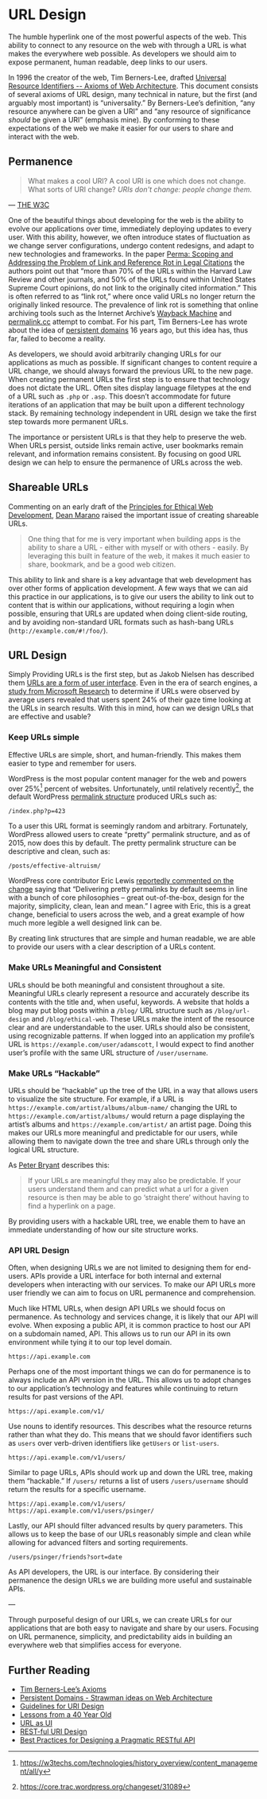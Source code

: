 # URL Design

The humble hyperlink one of the most powerful aspects of the web. This ability to connect to any resource on the web with through a URL is what makes the everywhere web possible. As developers we should aim to expose permanent, human readable, deep links to our users.

In 1996 the creator of the web, Tim Berners-Lee, drafted [Universal Resource Identifiers -- Axioms of Web Architecture](https://www.w3.org/DesignIssues/Axioms.html). This document consists of several axioms of URL design, many technical in nature, but the first (and arguably most important) is “universality.” By Berners-Lee’s definition, “any resource anywhere can be given a URI” and “any resource of significance *should* be given a URI” (emphasis mine). By conforming to these expectations of the web we make it easier for our users to share and interact with the web. 

## Permanence

> What makes a cool URI?
> A cool URI is one which does not change.
> What sorts of URI change?
> *URIs don't change: people change them.*

— [THE W3C](https://www.w3.org/Provider/Style/URI.html)

One of the beautiful things about developing for the web is the ability to evolve our applications over time, immediately deploying updates to every user. With this ability, however, we often introduce states of fluctuation as we change server configurations, undergo content redesigns, and adapt to new technologies and frameworks. In the paper [Perma: Scoping and Addressing the Problem of Link and Reference Rot in Legal Citations](http://papers.ssrn.com/sol3/papers.cfm?abstract_id=2329161) the authors point out that “more than 70% of the URLs within the Harvard Law Review and other journals, and 50% of the URLs found within United States Supreme Court opinions, do not link to the originally cited information.” This is often referred to as “link rot,” where once valid URLs no longer return the originally linked resource. The prevalence of link rot is something that online archiving tools such as the Internet Archive’s [Wayback Machine](https://archive.org/web/) and [permalink.cc](https://perma.cc/) attempt to combat. For his part, Tim Berners-Lee has wrote about the idea of [persistent domains](https://www.w3.org/DesignIssues/PersistentDomains) 16 years ago, but this idea has, thus far, failed to become a reality.

As developers, we should avoid arbitrarily changing URLs for our applications as much as possible. If significant changes to content require a URL change, we should always forward the previous URL to the new page. When creating permanent URLs the first step is to ensure that technology does not dictate the URL. Often sites display language filetypes at the end of a URL such as `.php` or `.asp`.  This doesn’t accommodate for future iterations of an application that may be built upon a different technology stack. By remaining technology independent in URL design we take the first step towards more permanent URLs.

The importance or persistent URLs is that they help to preserve the web. When URLs persist, outside links remain active, user bookmarks remain relevant, and information remains consistent. By focusing on good URL design we can help to ensure the permanence of URLs across the web.

## Shareable URLs

Commenting on an early draft of the [Principles for Ethical Web Development](https://ethicalweb.org/), [Dean Marano](https://github.com/deanmarano) raised the important issue of creating shareable URLs.

> One thing that for me is very important when building apps is the ability to share a URL - either with myself or with others - easily. By leveraging this built in feature of the web, it makes it much easier to share, bookmark, and be a good web citizen.

This ability to link and share is a key advantage that web development has over other forms of application development. A few ways that we can aid this practice in our applications, is to give our users the ability to link out to content that is within our applications, without requiring a login when possible, ensuring that URLs are updated when doing client-side routing, and by avoiding non-standard URL formats such as hash-bang URLs (`http://example.com/#!/foo/`).

## URL Design

Simply Providing URLs is the first step, but as Jakob Nielsen has described them [URLs are a form of user interface](https://css-tricks.com/guidelines-for-uri-design/). Even in the era of search engines, a [study from Microsoft Research](http://research.microsoft.com/apps/pubs/default.aspx?id=70395) to determine if URLs were observed by average users revealed that users spent 24% of their gaze time looking at the URLs in search results. With this in mind, how can we design URLs that are effective and usable?

### Keep URLs simple

Effective URLs are simple, short, and human-friendly. This makes them easier to type and remember for users.

WordPress is the most popular content manager for the web and powers over 25%[^1] percent of websites. Unfortunately, until relatively recently[^2], the default WordPress [permalink structure](https://codex.wordpress.org/Introduction_to_Blogging#Pretty_Permalinks) produced URLs such as:

```
/index.php?p=423
```


To a user this URL format is seemingly random and arbitrary. Fortunately, WordPress allowed users to create “pretty” permalink structure, and as of 2015, now does this by default. The pretty permalink structure can be descriptive and clean, such as:

```
/posts/effective-altruism/
```

WordPress core contributor Eric Lewis [reportedly commented on the change](https://wptavern.com/wordpress-4-2-will-automatically-enable-pretty-permalinks-for-new-sites-on-installation) saying that “Delivering pretty permalinks by default seems in line with a bunch of core philosophies – great out-of-the-box, design for the majority, simplicity, clean, lean and mean.” I agree with Eric, this is a great change, beneficial to users across the web, and a great example of how much more legible a well designed link can be.

By creating link structures that are simple and human readable, we are able to provide our users with a clear description of a URLs content.

[^1]: https://w3techs.com/technologies/history_overview/content_management/all/y
[^2]:https://core.trac.wordpress.org/changeset/31089

### Make URLs Meaningful and Consistent

URLs should be both meaningful and consistent throughout a site. Meaningful URLs clearly represent a resource and accurately describe its contents with the title and, when useful, keywords. A website that holds a blog may put blog posts within a `/blog/` URL structure such as `/blog/url-design` and `/blog/ethical-web`. These URLs make the intent of the resource clear and are understandable to the user. URLs should also be consistent, using recognizable patterns. If when logged into an application my profile’s URL is `https://example.com/user/adamscott`, I would expect to find another user’s profile with the same URL structure of `/user/username`.

### Make URLs “Hackable”

URLs should be “hackable” up the tree of the URL in a way that allows users to visualize the site structure. For example, if a URL is `https://example.com/artist/albums/album-name/` changing the URL to `https://example.com/artist/albums/` would return a page displaying the artist’s albums and `https://example.com/artist/` an artist page. Doing this makes our URLs more meaningful and predictable for our users, while allowing them to navigate down the tree and share URLs through only the logical URL structure.

As [Peter Bryant](http://blog.2partsmagic.com/restful-uri-design/) describes this:

>  If your URLs are meaningful they may also be predictable. If your users understand them and can predict what a url for a given resource is then may be able to go ‘straight there’ without having to find a hyperlink on a page.

By providing users with a hackable URL tree, we enable them to have an immediate understanding of how our site structure works.

### API URL Design

Often, when designing URLs we are not limited to designing them for end-users. APIs provide a URL interface for both internal and external developers when interacting with our services. To make our API URLs more user friendly we can aim to focus on URL permanence and comprehension.

Much like HTML URLs, when design API URLs we should focus on permanence. As technology and services change, it is likely that our API will evolve. When exposing a public API, it is common practice to host our API on a subdomain named, API. This allows us to run our API in its own environment while tying it to our top level domain.

```
https://api.example.com
```

Perhaps one of the most important things we can do for permanence is to always include an API version in the URL. This allows us to adopt changes to our application’s technology and features while continuing to return results for past versions of the API.

```
https://api.example.com/v1/
```

Use nouns to identify resources. This describes what the resource returns rather than what they do. This means that we should favor identifiers such as `users` over verb-driven identifiers like `getUsers` or `list-users`.

```
https://api.example.com/v1/users/
```

Similar to page URLs, APIs should work up and down the URL tree, making them “hackable.” If `/users/` returns a list of users `/users/username` should return the results for a specific username.

```
https://api.example.com/v1/users/
https://api.example.com/v1/users/psinger/
```

Lastly, our API should filter advanced results by query parameters. This allows us to keep the base of our URLs reasonably simple and clean while allowing for advanced filters and sorting requirements.

```
/users/psinger/friends?sort=date
```

As API developers, the URL is our interface. By considering their permanence the design URLs we are building more useful and sustainable APIs.

—

Through purposeful design of  our URLs, we can create URLs for our applications that are both easy to navigate and share by our users. Focusing on URL permanence, simplicity, and predictability aids in building an everywhere web that simplifies access for everyone.

## Further Reading

- [Tim Berners-Lee’s Axioms](https://www.w3.org/DesignIssues/Axioms.html)
- [Persistent Domains - Strawman ideas on Web Architecture](https://www.w3.org/DesignIssues/PersistentDomains.html)
- [Guidelines for URI Design](https://css-tricks.com/guidelines-for-uri-design/)
- [Lessons from a 40 Year Old](http://a.wholelottanothing.org/2012/03/my-webstock-talk.html)
- [URL as UI](https://www.nngroup.com/articles/url-as-ui/)
- [REST-ful URI Design](http://blog.2partsmagic.com/restful-uri-design/)
- [Best Practices for Designing a Pragmatic RESTful API](http://www.vinaysahni.com/best-practices-for-a-pragmatic-restful-api)
